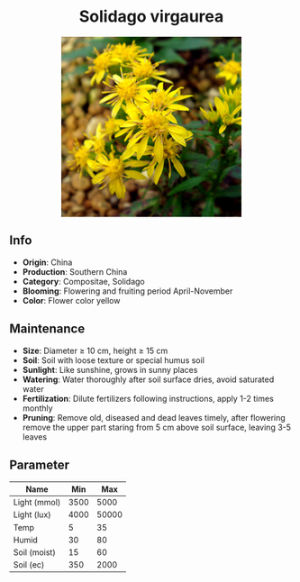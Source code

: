 <h1 align='center'>Solidago virgaurea</h1>
<p align="center">
    <img 
        align='center'
        width='320'
        src="../images/solidago virgaurea.png" 
        alt='Solidago virgaurea' />
</p>

## Info

 - **Origin**: China
 - **Production**: Southern China
 - **Category**: Compositae, Solidago
 - **Blooming**: Flowering and fruiting period April-November
 - **Color**: Flower color yellow

## Maintenance

 - **Size**: Diameter ≥ 10 cm, height ≥ 15 cm
 - **Soil**: Soil with loose texture or special humus soil
 - **Sunlight**: Like sunshine, grows in sunny places
 - **Watering**: Water thoroughly after soil surface dries, avoid saturated water
 - **Fertilization**: Dilute fertilizers following instructions, apply 1-2 times monthly
 - **Pruning**: Remove old, diseased and dead leaves timely, after flowering remove the upper part staring from 5 cm above soil surface, leaving 3-5 leaves

## Parameter

| Name         | Min  | Max   |
|--------------|------|-------|
| Light (mmol) | 3500 | 5000  |
| Light (lux)  | 4000 | 50000 |
| Temp         | 5    | 35    |
| Humid        | 30   | 80    |
| Soil (moist) | 15   | 60    |
| Soil (ec)    | 350  | 2000  |